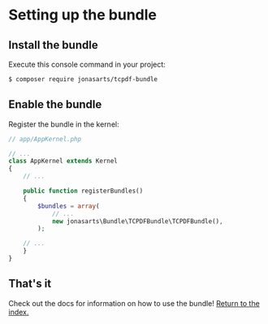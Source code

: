 Setting up the bundle
=====================

## Install the bundle

Execute this console command in your project:

``` bash
$ composer require jonasarts/tcpdf-bundle
```

## Enable the bundle

Register the bundle in the kernel:

```php
// app/AppKernel.php

// ...
class AppKernel extends Kernel
{
    // ...

    public function registerBundles()
    {
        $bundles = array(
            // ...
            new jonasarts\Bundle\TCPDFBundle\TCPDFBundle(),
        );

    // ...
    }
}
```

## That's it

Check out the docs for information on how to use the bundle! [Return to the index.](index.md)